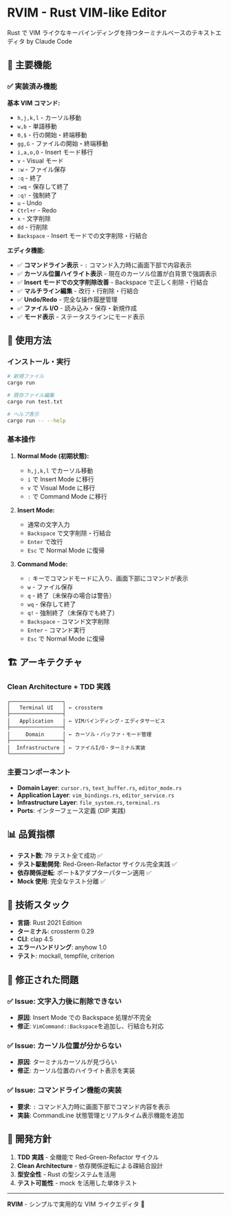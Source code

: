 # RVIM - Rust VIM-like Editor

Rust で VIM ライクなキーバインディングを持つターミナルベースのテキストエディタ by Claude Code

## 🎯 主要機能

### ✅ 実装済み機能

**基本 VIM コマンド:**

- `h,j,k,l` - カーソル移動
- `w,b` - 単語移動
- `0,$` - 行の開始・終端移動
- `gg,G` - ファイルの開始・終端移動
- `i,a,o,O` - Insert モード移行
- `v` - Visual モード
- `:w` - ファイル保存
- `:q` - 終了
- `:wq` - 保存して終了
- `:q!` - 強制終了
- `u` - Undo
- `Ctrl+r` - Redo
- `x` - 文字削除
- `dd` - 行削除
- `Backspace` - Insert モードでの文字削除・行結合

**エディタ機能:**

- ✅ **コマンドライン表示** - `:` コマンド入力時に画面下部で内容表示
- ✅ **カーソル位置ハイライト表示** - 現在のカーソル位置が白背景で強調表示
- ✅ **Insert モードでの文字削除改善** - Backspace で正しく削除・行結合
- ✅ **マルチライン編集** - 改行・行削除・行結合
- ✅ **Undo/Redo** - 完全な操作履歴管理
- ✅ **ファイル I/O** - 読み込み・保存・新規作成
- ✅ **モード表示** - ステータスラインにモード表示

## 🚀 使用方法

### インストール・実行

```bash
# 新規ファイル
cargo run

# 既存ファイル編集
cargo run test.txt

# ヘルプ表示
cargo run -- --help
```

### 基本操作

1. **Normal Mode (初期状態):**

   - `h,j,k,l` でカーソル移動
   - `i` で Insert Mode に移行
   - `v` で Visual Mode に移行
   - `:` で Command Mode に移行

2. **Insert Mode:**

   - 通常の文字入力
   - `Backspace` で文字削除・行結合
   - `Enter` で改行
   - `Esc` で Normal Mode に復帰

3. **Command Mode:**
   - `:` キーでコマンドモードに入り、画面下部にコマンドが表示
   - `w` - ファイル保存
   - `q` - 終了（未保存の場合は警告）
   - `wq` - 保存して終了
   - `q!` - 強制終了（未保存でも終了）
   - `Backspace` - コマンド文字削除
   - `Enter` - コマンド実行
   - `Esc` で Normal Mode に復帰

## 🏗️ アーキテクチャ

### Clean Architecture + TDD 実践

```
┌─────────────────┐
│   Terminal UI   │ ← crossterm
├─────────────────┤
│   Application   │ ← VIMバインディング・エディタサービス
├─────────────────┤
│     Domain      │ ← カーソル・バッファ・モード管理
├─────────────────┤
│  Infrastructure │ ← ファイルI/O・ターミナル実装
└─────────────────┘
```

### 主要コンポーネント

- **Domain Layer**: `cursor.rs`, `text_buffer.rs`, `editor_mode.rs`
- **Application Layer**: `vim_bindings.rs`, `editor_service.rs`
- **Infrastructure Layer**: `file_system.rs`, `terminal.rs`
- **Ports**: インターフェース定義 (DIP 実践)

## 📊 品質指標

- **テスト数**: 79 テスト全て成功 ✅
- **テスト駆動開発**: Red-Green-Refactor サイクル完全実践 ✅
- **依存関係逆転**: ポート&アダプターパターン適用 ✅
- **Mock 使用**: 完全なテスト分離 ✅

## 🔧 技術スタック

- **言語**: Rust 2021 Edition
- **ターミナル**: crossterm 0.29
- **CLI**: clap 4.5
- **エラーハンドリング**: anyhow 1.0
- **テスト**: mockall, tempfile, criterion

## 🐛 修正された問題

### ✅ Issue: 文字入力後に削除できない

- **原因**: Insert Mode での Backspace 処理が不完全
- **修正**: `VimCommand::Backspace`を追加し、行結合も対応

### ✅ Issue: カーソル位置が分からない

- **原因**: ターミナルカーソルが見づらい
- **修正**: カーソル位置のハイライト表示を実装

### ✅ Issue: コマンドライン機能の実装

- **要求**: `:` コマンド入力時に画面下部でコマンド内容を表示
- **実装**: CommandLine 状態管理とリアルタイム表示機能を追加

## 🎯 開発方針

1. **TDD 実践** - 全機能で Red-Green-Refactor サイクル
2. **Clean Architecture** - 依存関係逆転による疎結合設計
3. **型安全性** - Rust の型システムを活用
4. **テスト可能性** - mock を活用した単体テスト

---

**RVIM** - シンプルで実用的な VIM ライクエディタ 🦀
